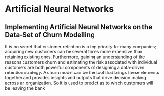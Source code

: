 # Artificial Neural Networks
## Implementing Artificial Neural Networks  on the Data-Set of Churn Modelling
It is no secret that customer retention is a top priority for many companies; acquiring new customers can be several times more expensive than retaining existing ones. Furthermore, gaining an understanding of the reasons customers churn and estimating the risk associated with individual customers are both powerful components of designing a data-driven retention strategy. A churn model can be the tool that brings these elements together and provides insights and outputs that drive decision making across an organization. So it is used to predict as to which customers will be leaving the bank
